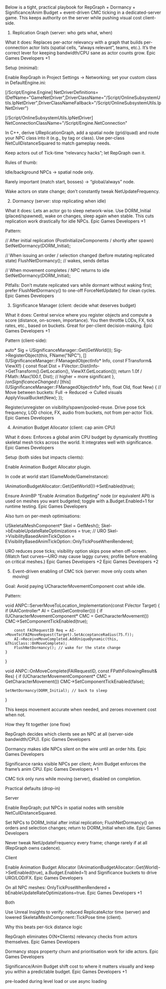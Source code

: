 Below is a tight, practical playbook for RepGraph + Dormancy + Significance/Anim Budget + event-driven CMC ticking in a dedicated-server game. This keeps authority on the server while pushing visual cost client-side.

1) Replication Graph (server: who gets what, when)

What it does: Replaces per-actor relevancy with a graph that builds per-connection actor lists (spatial cells, “always relevant”, teams, etc.). It’s the correct lever for keeping bandwidth/CPU sane as actor counts grow. 
Epic Games Developers
+1

Setup (minimal):

Enable RepGraph in Project Settings → Networking; set your custom class in DefaultEngine.ini:

[/Script/Engine.Engine]
NetDriverDefinitions=(DefName="GameNetDriver",DriverClassName="/Script/OnlineSubsystemUtils.IpNetDriver",DriverClassNameFallback="/Script/OnlineSubsystemUtils.IpNetDriver")

[/Script/OnlineSubsystemUtils.IpNetDriver]
NetConnectionClassName="/Script/Engine.NetConnection"


In C++, derive UReplicationGraph, add a spatial node (grid/quad) and route your NPC class into it (e.g., by tag or class). Use per-class NetCullDistanceSquared to match gameplay needs.

Keep actors out of Tick-time “relevancy hacks”; let RepGraph own it.

Rules of thumb:

Idle/background NPCs → spatial node only.

Rarely important (match start, bosses) → “global/always” node.

Wake actors on state change; don’t constantly tweak NetUpdateFrequency.

2) Dormancy (server: stop replicating when idle)

What it does: Lets an actor go to sleep network-wise. Use DORM_Initial (placed/spawned), wake on changes, sleep again when stable. This cuts replication work drastically for idle NPCs. 
Epic Games Developers
+1

Pattern:

// After initial replication (PostInitializeComponents / shortly after spawn)
SetNetDormancy(DORM_Initial);

// When issuing an order / selection changed (before mutating replicated state)
FlushNetDormancy(); // wakes, sends deltas

// When movement completes / NPC returns to idle
SetNetDormancy(DORM_Initial);


Pitfalls: Don’t mutate replicated vars while dormant without waking first; prefer FlushNetDormancy() to one-off ForceNetUpdate() for clean cycles. 
Epic Games Developers

3) Significance Manager (client: decide what deserves budget)

What it does: Central service where you register objects and compute a score (distance, on-screen, importance). You then throttle LODs, FX, tick rates, etc., based on buckets. Great for per-client decision-making. 
Epic Games Developers
+1

Pattern (client-side):

auto* Sig = USignificanceManager::Get(GetWorld());
Sig->RegisterObject(this, FName("NPC"),
    [](USignificanceManager::FManagedObjectInfo* Info, const FTransform& ViewXf)
    {
        const float Dist = FVector::Dist(Info->GetTransform().GetLocation(), ViewXf.GetLocation());
        return 1.0f / FMath::Max(100.f, Dist); // higher = more significant
    },
    /*onSignificanceChanged:*/ [this](USignificanceManager::FManagedObjectInfo* Info, float Old, float New)
    {
        // Move between buckets: Full → Reduced → Culled visuals
        ApplyVisualBucket(New);
    });


Register/unregister on visibility/spawn/pooled-reuse. Drive pose tick frequency, LOD choice, FX, audio from buckets, not from per-actor Tick. 
Epic Games Developers

4) Animation Budget Allocator (client: cap anim CPU)

What it does: Enforces a global anim CPU budget by dynamically throttling skeletal mesh ticks across the world. It integrates well with significance. 
Epic Games Developers

Setup (both sides but impacts clients):

Enable Animation Budget Allocator plugin.

In code at world start (GameMode/GameInstance):

IAnimationBudgetAllocator::Get(GetWorld())->SetEnabled(true);


Ensure AnimBP “Enable Animation Budgeting” node (or equivalent API) is used on meshes you want budgeted; toggle with a.Budget.Enabled=1 for runtime testing. 
Epic Games Developers

Also turn on per-mesh optimisations:

USkeletalMeshComponent* Skel = GetMesh();
Skel->bEnableUpdateRateOptimizations = true;                    // URO
Skel->VisibilityBasedAnimTickOption = EVisibilityBasedAnimTickOption::OnlyTickPoseWhenRendered;


URO reduces pose ticks; visibility option skips pose when off-screen. (Watch fast curves—URO may cause laggy curves; profile before enabling on critical meshes.) 
Epic Games Developers
+2
Epic Games Developers
+2

5) Event-driven enabling of CMC tick (server: move only costs when moving)

Goal: Avoid paying UCharacterMovementComponent cost while idle.

Pattern:

void ANPC::ServerMoveToLocation_Implementation(const FVector Target)
{
    if (AAIController* AI = Cast<AAIController>(GetController()))
    {
        if (UCharacterMovementComponent* CMC = GetCharacterMovement())
            CMC->SetComponentTickEnabled(true);

        const FAIRequestID Req = AI->MoveTo(FAIMoveRequest(Target).SetAcceptanceRadius(75.f));
        AI->ReceiveMoveCompleted.AddUniqueDynamic(this, &ThisClass::OnMoveComplete);
        FlushNetDormancy(); // wake for the state change
    }
}

void ANPC::OnMoveComplete(FAIRequestID, const FPathFollowingResult& Res)
{
    if (UCharacterMovementComponent* CMC = GetCharacterMovement())
        CMC->SetComponentTickEnabled(false);

    SetNetDormancy(DORM_Initial); // back to sleep
}


This keeps movement accurate when needed, and zeroes movement cost when not.

How they fit together (one flow)

RepGraph decides which clients see an NPC at all (server-side bandwidth/CPU). 
Epic Games Developers

Dormancy makes idle NPCs silent on the wire until an order hits. 
Epic Games Developers

Significance ranks visible NPCs per client; Anim Budget enforces the frame’s anim CPU. 
Epic Games Developers
+1

CMC tick only runs while moving (server), disabled on completion.

Practical defaults (drop-in)

Server

Enable RepGraph; put NPCs in spatial nodes with sensible NetCullDistanceSquared.

Set NPCs to DORM_Initial after initial replication; FlushNetDormancy() on orders and selection changes; return to DORM_Initial when idle. 
Epic Games Developers

Never tweak NetUpdateFrequency every frame; change rarely if at all (RepGraph owns cadence).

Client

Enable Animation Budget Allocator (IAnimationBudgetAllocator::Get(World)->SetEnabled(true), a.Budget.Enabled=1) and Significance buckets to drive URO/LOD/FX. 
Epic Games Developers

On all NPC meshes: OnlyTickPoseWhenRendered + bEnableUpdateRateOptimizations=true. 
Epic Games Developers
+1

Both

Use Unreal Insights to verify: reduced ReplicateActor time (server) and lowered SkeletalMeshComponent::TickPose time (client).

Why this beats per-tick distance logic

RepGraph eliminates O(N×Clients) relevancy checks from actors themselves. 
Epic Games Developers

Dormancy stops property churn and prioritisation work for idle actors. 
Epic Games Developers

Significance/Anim Budget shift cost to where it matters visually and keep you within a predictable budget. 
Epic Games Developers
+1


pre-loaded during level load or use async loading